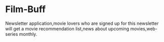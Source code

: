 # Film-Buff
Newsletter application,movie lovers who are signed up for this newsletter will get a movie recommendation list,news about upcoming movies,web-series monthly.
